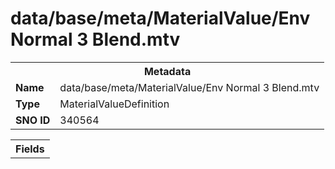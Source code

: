 <h1>data/base/meta/MaterialValue/Env Normal 3 Blend.mtv</h1><table><tr><th colspan="100%">Metadata</th></tr><tr><td><b>Name</b></td><td>data/base/meta/MaterialValue/Env Normal 3 Blend.mtv</td></tr><tr><td><b>Type</b></td><td>MaterialValueDefinition</td></tr><tr><td><b>SNO ID</b></td><td>340564</td></tr></table>

<table><tr><th colspan="100%">Fields</th></tr></table>


